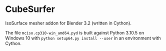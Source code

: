 CubeSurfer
==========

IsoSurface mesher addon for Blender 3.2 (written in Cython).

The file `mciso.cp310-win_amd64.pyd` is built against Python 3.10.5 on Windows 10 with `python setup64.py install --user` in an environment with Cython.
